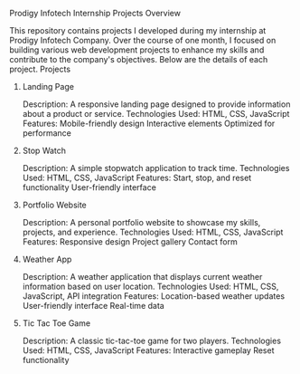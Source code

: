Prodigy Infotech Internship Projects
Overview

This repository contains projects I developed during my internship at Prodigy Infotech Company. Over the course of one month, I focused on building various web development projects to enhance my skills and contribute to the company's objectives. Below are the details of each project.
Projects
1. Landing Page

    Description: A responsive landing page designed to provide information about a product or service.
    Technologies Used: HTML, CSS, JavaScript
    Features:
        Mobile-friendly design
        Interactive elements
        Optimized for performance

2. Stop Watch

    Description: A simple stopwatch application to track time.
    Technologies Used: HTML, CSS, JavaScript
    Features:
        Start, stop, and reset functionality
        User-friendly interface

3. Portfolio Website

    Description: A personal portfolio website to showcase my skills, projects, and experience.
    Technologies Used: HTML, CSS, JavaScript
    Features:
        Responsive design
        Project gallery
        Contact form

4. Weather App

    Description: A weather application that displays current weather information based on user location.
    Technologies Used: HTML, CSS, JavaScript, API integration
    Features:
        Location-based weather updates
        User-friendly interface
        Real-time data

5. Tic Tac Toe Game

    Description: A classic tic-tac-toe game for two players.
    Technologies Used: HTML, CSS, JavaScript
    Features:
        Interactive gameplay
        Reset functionality
